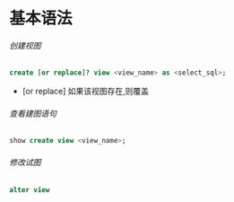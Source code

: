 # 基本语法

###### 创建视图

```sql
create [or replace]? view <view_name> as <select_sql>;
```
- [or replace] 如果该视图存在,则覆盖

###### 查看建图语句

```sql
show create view <view_name>;
```

###### 修改试图

```sql
alter view  
```